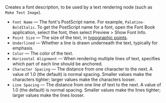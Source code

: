Creates a font description, to be used by a text rendering node (such as `Make Text Image`).

   - `Font Name` — The font's PostScript name.  For example, `Palatino-BoldItalic`.  To get the PostScript name for a font, open the Font Book application, select the font, then select Preview > Show Font Info.
   - `Point Size` — The size of the text, in <a href="https://en.wikipedia.org/wiki/Point_(typography)">typographic points</a>.
   - `Underlined` — Whether a line is drawn underneath the text, typically for emphasis.
   - `Color` — The color of the text.
   - `Horizontal Alignment` — When rendering multiple lines of text, specifies which part of each line should be anchored.
   - `Character Spacing` — The distance from one character to the next.  A value of 1.0 (the default) is normal spacing.  Smaller values make the characters tighter; larger values make the characters looser.
   - `Line Spacing` — The distance from one line of text to the next.  A value of 1.0 (the default) is normal spacing.  Smaller values make the lines tighter; larger values make the lines looser.

